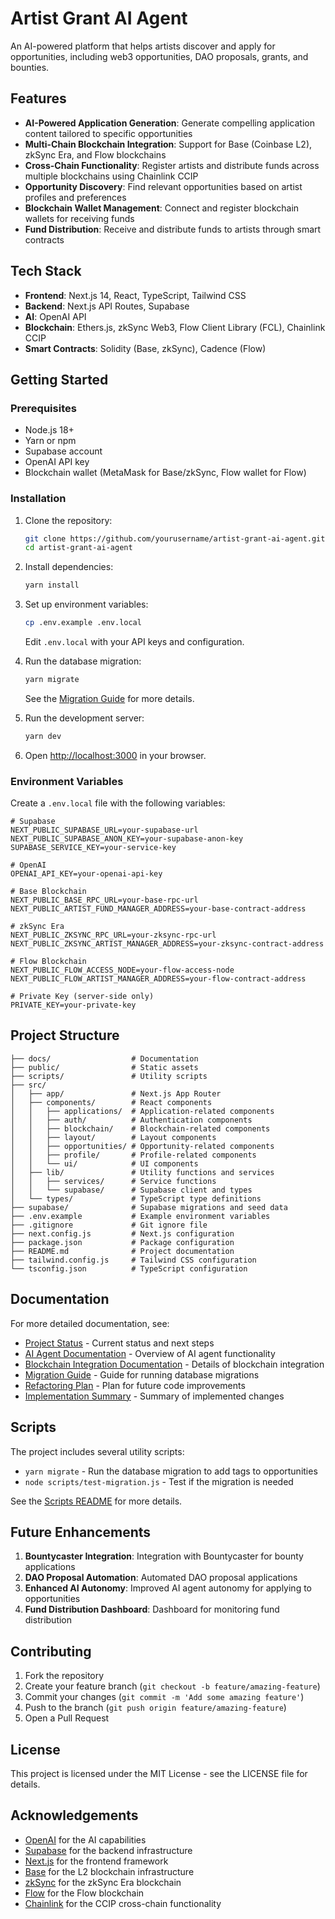 # Artist Grant AI Agent

An AI-powered platform that helps artists discover and apply for opportunities, including web3 opportunities, DAO proposals, grants, and bounties.

## Features

- **AI-Powered Application Generation**: Generate compelling application content tailored to specific opportunities
- **Multi-Chain Blockchain Integration**: Support for Base (Coinbase L2), zkSync Era, and Flow blockchains
- **Cross-Chain Functionality**: Register artists and distribute funds across multiple blockchains using Chainlink CCIP
- **Opportunity Discovery**: Find relevant opportunities based on artist profiles and preferences
- **Blockchain Wallet Management**: Connect and register blockchain wallets for receiving funds
- **Fund Distribution**: Receive and distribute funds to artists through smart contracts

## Tech Stack

- **Frontend**: Next.js 14, React, TypeScript, Tailwind CSS
- **Backend**: Next.js API Routes, Supabase
- **AI**: OpenAI API
- **Blockchain**: Ethers.js, zkSync Web3, Flow Client Library (FCL), Chainlink CCIP
- **Smart Contracts**: Solidity (Base, zkSync), Cadence (Flow)

## Getting Started

### Prerequisites

- Node.js 18+
- Yarn or npm
- Supabase account
- OpenAI API key
- Blockchain wallet (MetaMask for Base/zkSync, Flow wallet for Flow)

### Installation

1. Clone the repository:
   ```bash
   git clone https://github.com/yourusername/artist-grant-ai-agent.git
   cd artist-grant-ai-agent
   ```

2. Install dependencies:
   ```bash
   yarn install
   ```

3. Set up environment variables:
   ```bash
   cp .env.example .env.local
   ```
   Edit `.env.local` with your API keys and configuration.

4. Run the database migration:
   ```bash
   yarn migrate
   ```
   See the [Migration Guide](docs/migration-guide.md) for more details.

5. Run the development server:
   ```bash
   yarn dev
   ```

6. Open [http://localhost:3000](http://localhost:3000) in your browser.

### Environment Variables

Create a `.env.local` file with the following variables:

```
# Supabase
NEXT_PUBLIC_SUPABASE_URL=your-supabase-url
NEXT_PUBLIC_SUPABASE_ANON_KEY=your-supabase-anon-key
SUPABASE_SERVICE_KEY=your-service-key

# OpenAI
OPENAI_API_KEY=your-openai-api-key

# Base Blockchain
NEXT_PUBLIC_BASE_RPC_URL=your-base-rpc-url
NEXT_PUBLIC_ARTIST_FUND_MANAGER_ADDRESS=your-base-contract-address

# zkSync Era
NEXT_PUBLIC_ZKSYNC_RPC_URL=your-zksync-rpc-url
NEXT_PUBLIC_ZKSYNC_ARTIST_MANAGER_ADDRESS=your-zksync-contract-address

# Flow Blockchain
NEXT_PUBLIC_FLOW_ACCESS_NODE=your-flow-access-node
NEXT_PUBLIC_FLOW_ARTIST_MANAGER_ADDRESS=your-flow-contract-address

# Private Key (server-side only)
PRIVATE_KEY=your-private-key
```

## Project Structure

```
├── docs/                  # Documentation
├── public/                # Static assets
├── scripts/               # Utility scripts
├── src/
│   ├── app/               # Next.js App Router
│   ├── components/        # React components
│   │   ├── applications/  # Application-related components
│   │   ├── auth/          # Authentication components
│   │   ├── blockchain/    # Blockchain-related components
│   │   ├── layout/        # Layout components
│   │   ├── opportunities/ # Opportunity-related components
│   │   ├── profile/       # Profile-related components
│   │   └── ui/            # UI components
│   ├── lib/               # Utility functions and services
│   │   ├── services/      # Service functions
│   │   └── supabase/      # Supabase client and types
│   └── types/             # TypeScript type definitions
├── supabase/              # Supabase migrations and seed data
├── .env.example           # Example environment variables
├── .gitignore             # Git ignore file
├── next.config.js         # Next.js configuration
├── package.json           # Package configuration
├── README.md              # Project documentation
├── tailwind.config.js     # Tailwind CSS configuration
└── tsconfig.json          # TypeScript configuration
```

## Documentation

For more detailed documentation, see:

- [Project Status](docs/project-status.md) - Current status and next steps
- [AI Agent Documentation](docs/ai-agent.md) - Overview of AI agent functionality
- [Blockchain Integration Documentation](docs/blockchain-integration.md) - Details of blockchain integration
- [Migration Guide](docs/migration-guide.md) - Guide for running database migrations
- [Refactoring Plan](docs/refactoring-plan.md) - Plan for future code improvements
- [Implementation Summary](docs/implementation-summary.md) - Summary of implemented changes

## Scripts

The project includes several utility scripts:

- `yarn migrate` - Run the database migration to add tags to opportunities
- `node scripts/test-migration.js` - Test if the migration is needed

See the [Scripts README](scripts/README.md) for more details.

## Future Enhancements

1. **Bountycaster Integration**: Integration with Bountycaster for bounty applications
2. **DAO Proposal Automation**: Automated DAO proposal applications
3. **Enhanced AI Autonomy**: Improved AI agent autonomy for applying to opportunities
4. **Fund Distribution Dashboard**: Dashboard for monitoring fund distribution

## Contributing

1. Fork the repository
2. Create your feature branch (`git checkout -b feature/amazing-feature`)
3. Commit your changes (`git commit -m 'Add some amazing feature'`)
4. Push to the branch (`git push origin feature/amazing-feature`)
5. Open a Pull Request

## License

This project is licensed under the MIT License - see the LICENSE file for details.

## Acknowledgements

- [OpenAI](https://openai.com/) for the AI capabilities
- [Supabase](https://supabase.io/) for the backend infrastructure
- [Next.js](https://nextjs.org/) for the frontend framework
- [Base](https://base.org/) for the L2 blockchain infrastructure
- [zkSync](https://zksync.io/) for the zkSync Era blockchain
- [Flow](https://flow.com/) for the Flow blockchain
- [Chainlink](https://chain.link/) for the CCIP cross-chain functionality